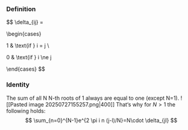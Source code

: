 
### Definition
$$
\delta_{ij} =

\begin{cases}

1 & \text{if } i = j \\

0 & \text{if } i \ne j

\end{cases}
$$
### Identity
The sum of all N N-th roots of 1 always are equal to one (except N=1).
![[Pasted image 20250727155257.png|400]]
That‘s why for $N>1$ the following holds:
$$
\sum_{n=0}^{N-1}e^{2 \pi i n (j-l)/N}=N\cdot \delta_{jl}
$$
